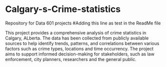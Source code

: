 # Calgary-s-Crime-statistics
Repository for Data 601 projects
#Adding this line as test in the ReadMe file



This project provides a comprehensive analysis of crime statistics in Calgary, ALberta. The data has been collected from publicly available sources to help identify trends, patterns, and correlations between various factors such as crime types, locations and time occurrency. The project aims to support informed decision-making for stakeholders, such as law enforcement, city planners, researchers and the general public.
